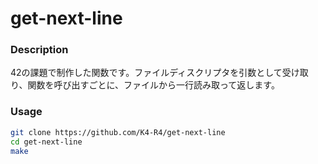 # get-next-line
### Description
42の課題で制作した関数です。ファイルディスクリプタを引数として受け取り、関数を呼び出すごとに、ファイルから一行読み取って返します。
### Usage
```bash
git clone https://github.com/K4-R4/get-next-line
cd get-next-line
make
```
